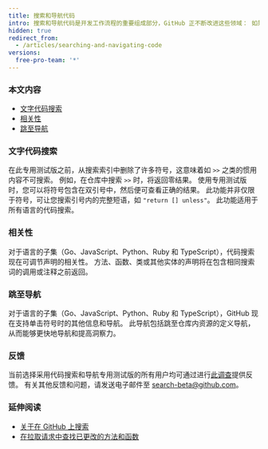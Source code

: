 ```yaml
---
title: 搜索和导航代码
intro: 搜索和导航代码是开发工作流程的重要组成部分，GitHub 正不断改进这些领域： 如果您是选择采用代码搜索和导航专用测试版的组织的成员，将可以访问功能强大的新搜索和导航工具。 有关此专用测试版的其他问题，请发送电子邮件至 search-beta@github.com。
hidden: true
redirect_from:
  - /articles/searching-and-navigating-code
versions:
  free-pro-team: '*'
---
```



### 本文内容

- [文字代码搜索](#literal-code-search)
- [相关性](#relevancy)
- [跳至导航](#jump-to-navigation)

### 文字代码搜索

在此专用测试版之前，从搜索索引中删除了许多符号，这意味着如 `>>` 之类的惯用内容不可搜索。 例如，在仓库中搜索 `>>` 时，将返回零结果。 使用专用测试版时，您可以将符号包含在双引号中，然后便可查看正确的结果。 此功能并非仅限于符号，可让您搜索引号内的完整短语，如 `"return [] unless"`。 此功能适用于所有语言的代码搜索。

### 相关性

对于语言的子集（Go、JavaScript、Python、Ruby 和 TypeScript），代码搜索现在可调节声明的相关性。 方法、函数、类或其他实体的声明将在包含相同搜索词的调用或注释之前返回。

### 跳至导航

对于语言的子集（Go、JavaScript、Python、Ruby 和 TypeScript），GitHub 现在支持单击符号时的其他信息和导航。 此导航包括跳至仓库内资源的定义导航，从而能够更快地导航和提高洞察力。

### 反馈

当前选择采用代码搜索和导航专用测试版的所有用户均可通过进行[此调查](https://www.research.net/r/CodeSearch-Navigation)提供反馈。 有关其他反馈和问题，请发送电子邮件至 search-beta@github.com。

### 延伸阅读
- [关于在 GitHub 上搜索](/articles/about-searching-on-github/)
- [在拉取请求中查找已更改的方法和函数](/articles/finding-changed-methods-and-functions-in-a-pull-request/)

